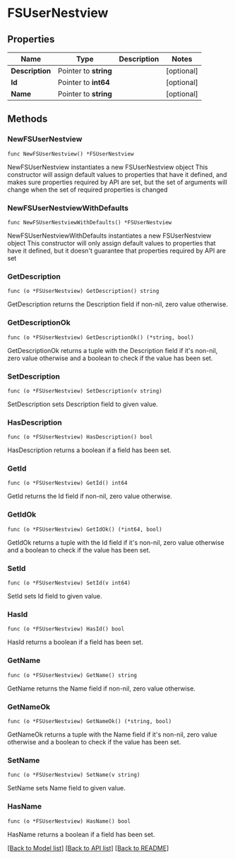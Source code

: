 # FSUserNestview

## Properties

Name | Type | Description | Notes
------------ | ------------- | ------------- | -------------
**Description** | Pointer to **string** |  | [optional] 
**Id** | Pointer to **int64** |  | [optional] 
**Name** | Pointer to **string** |  | [optional] 

## Methods

### NewFSUserNestview

`func NewFSUserNestview() *FSUserNestview`

NewFSUserNestview instantiates a new FSUserNestview object
This constructor will assign default values to properties that have it defined,
and makes sure properties required by API are set, but the set of arguments
will change when the set of required properties is changed

### NewFSUserNestviewWithDefaults

`func NewFSUserNestviewWithDefaults() *FSUserNestview`

NewFSUserNestviewWithDefaults instantiates a new FSUserNestview object
This constructor will only assign default values to properties that have it defined,
but it doesn't guarantee that properties required by API are set

### GetDescription

`func (o *FSUserNestview) GetDescription() string`

GetDescription returns the Description field if non-nil, zero value otherwise.

### GetDescriptionOk

`func (o *FSUserNestview) GetDescriptionOk() (*string, bool)`

GetDescriptionOk returns a tuple with the Description field if it's non-nil, zero value otherwise
and a boolean to check if the value has been set.

### SetDescription

`func (o *FSUserNestview) SetDescription(v string)`

SetDescription sets Description field to given value.

### HasDescription

`func (o *FSUserNestview) HasDescription() bool`

HasDescription returns a boolean if a field has been set.

### GetId

`func (o *FSUserNestview) GetId() int64`

GetId returns the Id field if non-nil, zero value otherwise.

### GetIdOk

`func (o *FSUserNestview) GetIdOk() (*int64, bool)`

GetIdOk returns a tuple with the Id field if it's non-nil, zero value otherwise
and a boolean to check if the value has been set.

### SetId

`func (o *FSUserNestview) SetId(v int64)`

SetId sets Id field to given value.

### HasId

`func (o *FSUserNestview) HasId() bool`

HasId returns a boolean if a field has been set.

### GetName

`func (o *FSUserNestview) GetName() string`

GetName returns the Name field if non-nil, zero value otherwise.

### GetNameOk

`func (o *FSUserNestview) GetNameOk() (*string, bool)`

GetNameOk returns a tuple with the Name field if it's non-nil, zero value otherwise
and a boolean to check if the value has been set.

### SetName

`func (o *FSUserNestview) SetName(v string)`

SetName sets Name field to given value.

### HasName

`func (o *FSUserNestview) HasName() bool`

HasName returns a boolean if a field has been set.


[[Back to Model list]](../README.md#documentation-for-models) [[Back to API list]](../README.md#documentation-for-api-endpoints) [[Back to README]](../README.md)



